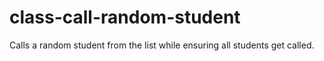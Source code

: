 # class-call-random-student
Calls a random student from the list while ensuring all students get called.
